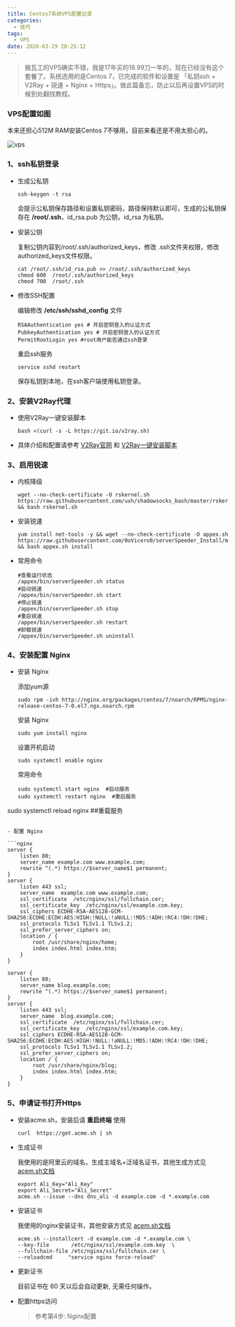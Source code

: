 ```yaml
---
title: Centos7系统VPS配置记录
categories:
  - 技巧
tags:
  - VPS
date: 2020-03-29 20:25:12
---
```


> 搬瓦工的VPS确实不错，我是17年买的18.99刀一年的，现在已经没有这个套餐了。系统选用的是Centos 7，已完成的软件和设置是 「私钥ssh + V2Ray + 锐速 + Nginx + Https」。做此篇备忘，防止以后再设置VPS的时候到处翻找教程。

### VPS配置如图

本来还担心512M RAM安装Centos 7不够用，目前来看还是不用太担心的。

![vps](https://i.loli.net/2020/03/29/cjf8SFQw5WXaLEk.png)

### 1、ssh私钥登录

- 生成公私钥

  ```shell
  ssh-keygen -t rsa
  ```

  会提示公私钥保存路径和设置私钥密码，路径保持默认即可，生成的公私钥保存在 **/root/.ssh**，id_rsa.pub 为公钥，id_rsa 为私钥。

- 安装公钥

  复制公钥内容到/root/.ssh/authorized_keys，修改 .ssh文件夹权限，修改 authorized_keys文件权限。

  ```shell
  cat /root/.ssh/id_rsa.pub >> /root/.ssh/authorized_keys
  chmod 600  /root/.ssh/authorized_keys
  chmod 700  /root/.ssh
  ```

- 修改SSH配置

  编辑修改 **/etc/ssh/sshd_config** 文件

  ```nginx
  RSAAuthentication yes # 开启密钥登入的认证方式
  PubkeyAuthentication yes # 开启密钥登入的认证方式
  PermitRootLogin yes #root用户能否通过ssh登录
  ```

  重启ssh服务

  ```shell
  service sshd restart
  ```

  保存私钥到本地，在ssh客户端使用私钥登录。

### 2、安装V2Ray代理

- 使用V2Ray一键安装脚本

  ```shell
  bash <(curl -s -L https://git.io/v2ray.sh)
  ```

- 具体介绍和配置请参考 [V2Ray官网](https://www.v2ray.com/) 和 [V2Ray一键安装脚本](https://github.com/233boy/v2ray/wiki/V2Ray%E4%B8%80%E9%94%AE%E5%AE%89%E8%A3%85%E8%84%9A%E6%9C%AC)

### 3、启用锐速

- 内核降级

  ```shell
  wget --no-check-certificate -O rskernel.sh https://raw.githubusercontent.com/uxh/shadowsocks_bash/master/rskernel.sh && bash rskernel.sh
  ```

- 安装锐速

  ```shell
  yum install net-tools -y && wget --no-check-certificate -O appex.sh https://raw.githubusercontent.com/0oVicero0/serverSpeeder_Install/master/appex.sh && bash appex.sh install
  ```

- 常用命令

  ```shell
  #查看运行状态
  /appex/bin/serverSpeeder.sh status
  #启动锐速
  /appex/bin/serverSpeeder.sh start
  #停止锐速
  /appex/bin/serverSpeeder.sh stop
  #重启锐速
  /appex/bin/serverSpeeder.sh restart
  #卸载锐速
  /appex/bin/serverSpeeder.sh uninstall
  ```

### 4、安装配置 Nginx

- 安装 Nginx

  添加yum源

  ```shell
  sudo rpm -ivh http://nginx.org/packages/centos/7/noarch/RPMS/nginx-release-centos-7-0.el7.ngx.noarch.rpm
  ```

  安装 Nginx

  ```shell
  sudo yum install nginx
  ```

  设置开机启动

  ```shell
  sudo systemctl enable nginx
  ```

  常用命令

  ```shell
  sudo systemctl start nginx  #启动服务
  sudo systemctl restart nginx  #重启服务
sudo systemctl reload nginx  ##重载服务
  ```

- 配置 Nginx

  ```nginx
  server {
      listen 80;
      server_name example.com www.example.com;
      rewrite ^(.*) https://$server_name$1 permanent;
  }
  server {
      listen 443 ssl;
      server_name  example.com www.example.com;
      ssl_certificate  /etc/nginx/ssl/fullchain.cer;
      ssl_certificate_key  /etc/nginx/ssl/example.com.key;
      ssl_ciphers ECDHE-RSA-AES128-GCM-SHA256:ECDHE:ECDH:AES:HIGH:!NULL:!aNULL:!MD5:!ADH:!RC4:!DH:!DHE;
      ssl_protocols TLSv1 TLSv1.1 TLSv1.2;
      ssl_prefer_server_ciphers on;
      location / {
          root /usr/share/nginx/home;
          index index.html index.htm;
      }
  }
  
  server {
      listen 80;
      server_name blog.example.com;
      rewrite ^(.*) https://$server_name$1 permanent;
  }
  server {
      listen 443 ssl;
      server_name  blog.example.com;
      ssl_certificate  /etc/nginx/ssl/fullchain.cer;
      ssl_certificate_key  /etc/nginx/ssl/example.com.key;
      ssl_ciphers ECDHE-RSA-AES128-GCM-SHA256:ECDHE:ECDH:AES:HIGH:!NULL:!aNULL:!MD5:!ADH:!RC4:!DH:!DHE;
      ssl_protocols TLSv1 TLSv1.1 TLSv1.2;
      ssl_prefer_server_ciphers on;
      location / {
          root /usr/share/nginx/blog;
          index index.html index.htm;
      }
  }
  ```

### 5、申请证书打开Https

- 安装acme.sh，安装后请 **重启终端** 使用

  ```shell
  curl  https://get.acme.sh | sh
  ```

- 生成证书

  我使用的是阿里云的域名，生成主域名+泛域名证书，其他生成方式见 [acem.sh文档](https://github.com/acmesh-official/acme.sh/wiki/%E8%AF%B4%E6%98%8E)

  ```shell
  export Ali_Key="Ali_Key"
  export Ali_Secret="Ali_Secret"
  acme.sh --issue --dns dns_ali -d example.com -d *.example.com
  ```

- 安装证书

  我使用的nginx安装证书，其他安装方式见 [acem.sh文档](https://github.com/acmesh-official/acme.sh/wiki/%E8%AF%B4%E6%98%8E)

  ```shell
  acme.sh --installcert -d example.com -d *.example.com \
  --key-file       /etc/nginx/ssl/example.com.key  \
  --fullchain-file /etc/nginx/ssl/fullchain.cer \
  --reloadcmd     "service nginx force-reload"
  ```

- 更新证书

  目前证书在 60 天以后会自动更新, 无需任何操作。

- 配置https访问

  > 参考第4步: Nginx配置